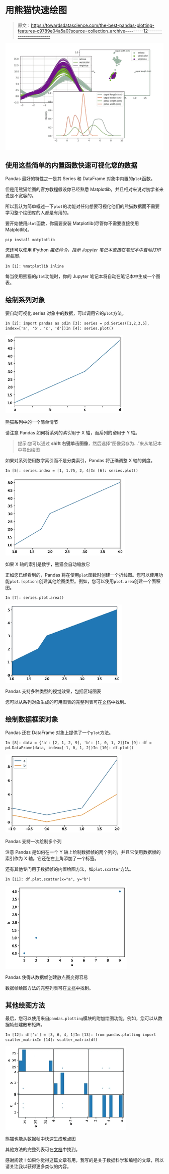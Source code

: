 # 用熊猫快速绘图

> 原文：<https://towardsdatascience.com/the-best-pandas-plotting-features-c9789e04a5a0?source=collection_archive---------12----------------------->

![](img/bb462e072292983d6a4cf9c0d53165b8.png)

## 使用这些简单的内置函数快速可视化您的数据

Pandas 最好的特性之一是其 Series 和 DataFrame 对象中内置的`plot`函数。

但是用熊猫绘图的官方教程假设你已经熟悉 Matplotlib，并且相对来说对初学者来说是不宽容的。

所以我认为简单概述一下`plot`的功能对任何想要可视化他们的熊猫数据而不需要学习整个绘图库的人都是有用的。

要开始使用`plot`函数，你需要安装 Matplotlib(尽管你不需要直接使用 Matplotlib)。

```
pip install matplotlib 
```

您还可以使用 iPython *魔法命令，指示 Jupyter 笔记本直接在笔记本中自动打印熊猫图。*

```
In [1]: %matplotlib inline
```

每当使用熊猫的`plot`功能时，你的 Jupyter 笔记本将自动在笔记本中生成一个图表。

## 绘制系列对象

要自动可视化 series 对象中的数据，可以调用它的`plot`方法。

```
In [2]: import pandas as pdIn [3]: series = pd.Series([1,2,3,5], index=['a', 'b', 'c', 'd'])In [4]: series.plot()
```

![](img/91f2eb94895550e225c98cef9999712a.png)

熊猫系列中的一个简单情节

请注意 Pandas 如何将系列的*索引*用于 X 轴，而系列的*值*用于 Y 轴。

> 提示:您可以通过 **shift 右键单击图像**，然后选择“图像另存为…”来从笔记本中导出绘图

如果对系列使用数字索引而不是分类索引，Pandas 将正确调整 X 轴的刻度。

```
In [5]: series.index = [1, 1.75, 2, 4]In [6]: series.plot()
```

![](img/9b9863d94a923b841359af2cb982e4c4.png)

如果 X 轴的索引是数字，熊猫会自动缩放它

正如您已经看到的，Pandas 将在使用`plot`函数时创建一个折线图。您可以使用功能`plot.[option]`创建其他绘图类型。例如，您可以使用`plot.area`创建一个面积图。

```
In [7]: series.plot.area()
```

![](img/7799934f7efb2f3b1e8205c0a10eb7b6.png)

Pandas 支持多种类型的视觉效果，包括区域图表

您可以从系列对象生成的可用图表的完整列表可在[文档](https://dev.pandas.io/docs/reference/series.html#plotting)中找到。

## 绘制数据框架对象

Pandas 还在 DataFrame 对象上提供了一个`plot`方法。

```
In [8]: data = {'a': [2, 1, 2, 9], 'b': [1, 0, 1, 2]}In [9]: df = pd.DataFrame(data, index=[-1, 0, 1, 2])In [10]: df.plot()
```

![](img/46816969527096cea4a4bae84b43f2b8.png)

Pandas 支持一次绘制多个列

注意 Pandas 是如何在一个 Y 轴上绘制数据帧的两个列的，并且它使用数据帧的索引作为 X 轴。它还在左上角添加了一个标签。

还有其他专门用于数据帧的内置绘图方法，如`plot.scatter`方法。

```
In [11]: df.plot.scatter(x="a", y="b")
```

![](img/9d4f21390f4fa2ca3d8f9dc26a9fb6e7.png)

Pandas 使得从数据帧创建散点图变得容易

数据帧绘图方法的完整列表可在[文档](https://dev.pandas.io/docs/reference/frame.html#plotting)中找到。

## 其他绘图方法

最后，您可以使用来自`pandas.plotting`模块的附加绘图功能。例如，您可以从数据帧创建散布矩阵。

```
In [12]: df['c'] = [3, 6, 4, 1]In [13]: from pandas.plotting import scatter_matrixIn [14]: scatter_matrix(df)
```

![](img/d0f7acbc316dc49b66aa2e1810edad7f.png)

熊猫也能从数据帧中快速生成散点图

其他方法的完整列表可在[文档](https://dev.pandas.io/docs/reference/plotting.html)中找到。

感谢阅读！如果你觉得这篇文章有用，我写的是关于数据科学和编程的文章，所以请关注我以获得更多类似的内容。